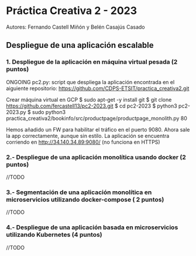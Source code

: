 # Práctica Creativa 2 - 2023

Autores: Fernando Castell Miñón y Belén Casajús Casado


## Despliegue de una aplicación escalable

### 1. Despliegue de la aplicación en máquina virtual pesada (2 puntos)
ONGOING
pc2.py: script que despliega la aplicación encontrada en el aiguiente repositorio:
https://github.com/CDPS-ETSIT/practica_creativa2.git


Crear máquina virtual en GCP
$ sudo apt-get -y install git
$ git clone https://github.com/fercastell13/pc2-2023.git
$ cd pc2-2023
$ python3 pc2-2023.py
$ sudo python3 practica_creativa2/bookinfo/src/productpage/productpage_monolith.py 80

Hemos añadido un FW para habilitar el tráfico en el puerto 9080. Ahora sale la app correctamente, aunque sin estilo.
La aplicación se encuentra corriendo en http://34.140.34.89:9080/ (no funciona en HTTPS)


### 2.- Despliegue de una aplicación monolítica usando docker (2 puntos)
//TODO

### 3.- Segmentación de una aplicación monolítica en microservicios utilizando docker-compose ( 2 puntos)
//TODO

### 4.- Despliegue de una aplicación basada en microservicios utilizando Kubernetes (4 puntos)
//TODO
